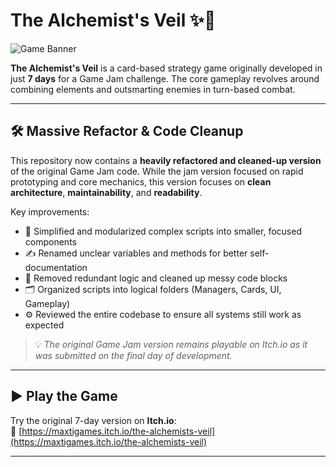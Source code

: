 # The Alchemist's Veil ✨🧪

![Game Banner](https://img.itch.zone/aW1nLzE3MTU0NDY4LmpwZw==/original/emyxDr.jpg)

**The Alchemist's Veil** is a card-based strategy game originally developed in just **7 days** for a Game Jam challenge. The core gameplay revolves around combining elements and outsmarting enemies in turn-based combat.

---

## 🛠️ Massive Refactor & Code Cleanup

This repository now contains a **heavily refactored and cleaned-up version** of the original Game Jam code. While the jam version focused on rapid prototyping and core mechanics, this version focuses on **clean architecture**, **maintainability**, and **readability**.

Key improvements:
- 🔄 Simplified and modularized complex scripts into smaller, focused components
- ✍️ Renamed unclear variables and methods for better self-documentation
- 🧹 Removed redundant logic and cleaned up messy code blocks
- 🗂️ Organized scripts into logical folders (Managers, Cards, UI, Gameplay)
- ⚙️ Reviewed the entire codebase to ensure all systems still work as expected

> 💡 *The original Game Jam version remains playable on Itch.io as it was submitted on the final day of development.*

---

## ▶️ Play the Game

Try the original 7-day version on **Itch.io**:  
🔗 [https://maxtigames.itch.io/the-alchemists-veil](https://maxtigames.itch.io/the-alchemists-veil)

---
